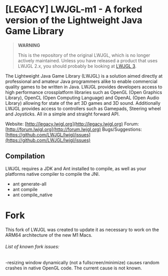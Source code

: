 [LEGACY] LWJGL-m1 - A forked version of the Lightweight Java Game Library
======

> **WARNING**
> 
> This is the repository of the original LWJGL, which is no longer actively maintained. Unless you have released a product that uses LWJGL 2.x, you should probably be looking at [LWJGL 3](https://github.com/LWJGL/lwjgl3).

The Lightweight Java Game Library (LWJGL) is a solution aimed directly at professional and amateur Java programmers alike to enable commercial quality games to be written in Java. 
LWJGL provides developers access to high performance crossplatform libraries such as OpenGL (Open Graphics Library), OpenCL (Open Computing Language) and OpenAL (Open Audio Library) allowing for state of the art 3D games and 3D sound.
Additionally LWJGL provides access to controllers such as Gamepads, Steering wheel and Joysticks.
All in a simple and straight forward API.

Website: [http://legacy.lwjgl.org](http://legacy.lwjgl.org)
Forum: [http://forum.lwjgl.org](http://forum.lwjgl.org)
Bugs/Suggestions: [https://github.com/LWJGL/lwjgl/issues](https://github.com/LWJGL/lwjgl/issues)

Compilation
-----------

LWJGL requires a JDK and Ant installed to compile, as well as your platforms native compiler to compile the JNI.

* ant generate-all
* ant compile
* ant compile_native

# Fork
This fork of LWJGL was created to update it as necessary to work on the ARM64 architecture of the new M1 Macs.

###### List of known fork issues:
-resizing window dynamically (not a fullscreen/minimize) causes random crashes in native OpenGL code. The current cause is not known.
